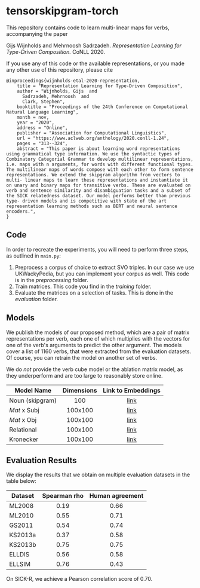 # tensorskipgram-torch

This repository contains code to learn multi-linear maps for verbs, accompanying the paper

Gijs Wijnholds and Mehrnoosh Sadrzadeh. *Representation Learning for Type-Driven Composition.* CoNLL 2020.

If you use any of this code or the available representations, or you made any other use of this repository, please cite

```
@inproceedings{wijnholds-etal-2020-representation,
    title = "Representation Learning for Type-Driven Composition",
    author = "Wijnholds, Gijs  and
      Sadrzadeh, Mehrnoosh  and
      Clark, Stephen",
    booktitle = "Proceedings of the 24th Conference on Computational Natural Language Learning",
    month = nov,
    year = "2020",
    address = "Online",
    publisher = "Association for Computational Linguistics",
    url = "https://www.aclweb.org/anthology/2020.conll-1.24",
    pages = "313--324",
    abstract = "This paper is about learning word representations using grammatical type information. We use the syntactic types of Combinatory Categorial Grammar to develop multilinear representations, i.e. maps with n arguments, for words with different functional types. The multilinear maps of words compose with each other to form sentence representations. We extend the skipgram algorithm from vectors to multi- linear maps to learn these representations and instantiate it on unary and binary maps for transitive verbs. These are evaluated on verb and sentence similarity and disambiguation tasks and a subset of the SICK relatedness dataset. Our model performs better than previous type- driven models and is competitive with state of the art representation learning methods such as BERT and neural sentence encoders.",
}
```

## Code

In order to recreate the experiments, you will need to perform three steps, as outlined in `main.py`:

1. Preprocess a corpus of choice to extract SVO triples. In our case we use UKWackyPedia, but you can implement your corpus as well. This code is in the *preprocessing* folder.
2. Train matrices. This code you find in the *training* folder.
3. Evaluate the matrices on a selection of tasks. This is done in the *evaluation* folder.

## Models

We publish the models of our proposed method, which are a pair of matrix representations per verb, each one of which multiplies with the vectors for one of the verb's arguments to predict the other argument. The models cover a list of 1160 verbs, that were extracted from the evaluation datasets. Of course, you can retrain the model on another set of verbs.

We do *not* provide the verb cube model or the ablation matrix model, as they underperform and are too large to reasonably store online.

| Model Name      | Dimensions | Link to Embeddings        |
| --------------- |:----------:| :-----------------------: |
| Noun (skipgram) | 100        | [link][skipgram_vectors]  |
| *Mat* x Subj | 100x100    | [link][mat_subj_matrices] |
| *Mat* x Obj | 100x100    | [link][mat_obj_matrices]  |
| Relational | 100x100    | [link][rel_matrices]      |
| Kronecker | 100x100    | [link][kron_matrices]     |


## Evaluation Results

We display the results that we obtain on multiple evaluation datasets in the table below:

| Dataset   | Spearman rho | Human agreement |
| --------- |:------------:|:---------------:|
| ML2008    |     0.19     |      0.66       |
| ML2010    |     0.55     |      0.71       |
| GS2011    |     0.54     |      0.74       |
| KS2013a   |     0.37     |      0.58       |
| KS2013b   |     0.75     |      0.75       |
| ELLDIS    |     0.56     |      0.58       |
| ELLSIM    |     0.76     |      0.43       |

On SICK-R, we achieve a Pearson correlation score of 0.70.


[skipgram_vectors]: https://ln2.sync.com/dl/9fbd93010/dd7rbij3-7vb8zkh2-87xf8mwk-wb9xvta6
[mat_subj_matrices]: https://ln2.sync.com/dl/dcafc01e0/2fvmq7tb-d2e6nnn7-7vnhviya-99kkb4bx
[mat_obj_matrices]: https://ln2.sync.com/dl/cc5276da0/gphdbdp4-tkwem5ci-f3mg5fvk-at6r2h9b
[rel_matrices]: https://ln2.sync.com/dl/cc5276da0/gphdbdp4-tkwem5ci-f3mg5fvk-at6r2h9b
[kron_matrices]: https://ln2.sync.com/dl/cc5276da0/gphdbdp4-tkwem5ci-f3mg5fvk-at6r2h9b
